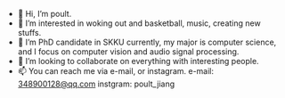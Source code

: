 - 👋 Hi, I’m poult.
- 👀 I’m interested in woking out and basketball, music, creating new stuffs.
- 🌱 I’m PhD candidate in SKKU currently, my major is computer science, and I focus on computer vision and audio signal processing. 
- 💞️ I’m looking to collaborate on everything with interesting people.
- 📫 You can reach me via e-mail, or instagram.
e-mail: 348900128@qq.com
instgram: poult_jiang


<!---
poult-lab/poult-lab is a ✨ special ✨ repository because its `README.md` (this file) appears on your GitHub profile.
You can click the Preview link to take a look at your changes.
--->
